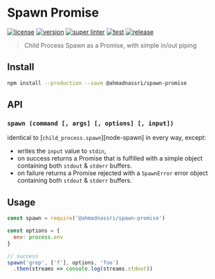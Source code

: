 # Spawn Promise 

[![license][license-img]][license-url]
[![version][npm-img]][npm-url]
[![super linter][super-linter-img]][super-linter-url]
[![test][test-img]][test-url]
[![release][release-img]][release-url]

[license-url]: LICENSE
[license-img]: https://badgen.net/github/license/ahmadnassri/node-spawn-promise

[npm-url]: https://www.npmjs.com/package/@ahmadnassri/spawn-promise
[npm-img]: https://badgen.net/npm/v/@ahmadnassri/spawn-promise

[super-linter-url]: https://github.com/ahmadnassri/node-spawn-promise/actions?query=workflow%3Asuper-linter
[super-linter-img]: https://github.com/ahmadnassri/node-spawn-promise/workflows/super-linter/badge.svg

[test-url]: https://github.com/ahmadnassri/node-spawn-promise/actions?query=workflow%3Atest
[test-img]: https://github.com/ahmadnassri/node-spawn-promise/workflows/test/badge.svg

[release-url]: https://github.com/ahmadnassri/node-spawn-promise/actions?query=workflow%3Arelease
[release-img]: https://github.com/ahmadnassri/node-spawn-promise/workflows/release/badge.svg 

> Child Process Spawn as a Promise, with simple in/out piping

## Install

```bash
npm install --production --save @ahmadnassri/spawn-promise
```

## API

### `spawn (command [, args] [, options] [, input])`

identical to [`child_process.spawn`][node-spawn] in every way, except:

- writes the `input` value to `stdin`,
- on success returns a Promise that is fulfilled with a simple object containing both `stdout` & `stderr` buffers.
- on failure returns a Promise rejected with a `SpawnError` error object containing both `stdout` & `stderr` buffers.

## Usage

```js
const spawn = require('@ahmadnassri/spawn-promise')

const options = {
  env: process.env
}

// success
spawn('grep', ['f'], options, 'foo')
  .then(streams => console.log(streams.stdout))
```
